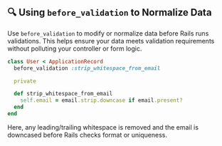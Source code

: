 ## 🔍 Using `before_validation` to Normalize Data
Use `before_validation` to modify or normalize data before Rails runs validations. This helps ensure your data meets validation requirements without polluting your controller or form logic.

```ruby
class User < ApplicationRecord
  before_validation :strip_whitespace_from_email

  private

  def strip_whitespace_from_email
    self.email = email.strip.downcase if email.present?
  end
end
```

Here, any leading/trailing whitespace is removed and the email is downcased before Rails checks format or uniqueness.